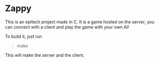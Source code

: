 # Zappy

This is an epitech project made in C. It is a game hosted on the server, you can connect with a client and play the game with your own AI!

To build it, just run

> make

This will make the server and the client.
